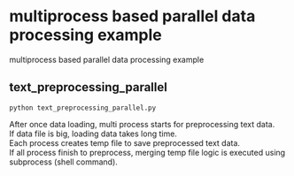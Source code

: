 # multiprocess based parallel data processing example
multiprocess based parallel data processing example

## text_preprocessing_parallel

    python text_preprocessing_parallel.py
    
After once data loading, multi process starts for preprocessing text data. <br>
If data file is big, loading data takes long time. <br>
Each process creates temp file to save preprocessed text data. <br>
If all process finish to preprocess, merging temp file logic is executed using subprocess (shell command). <br>
